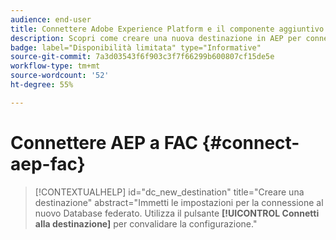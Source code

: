 ```yaml
---
audience: end-user
title: Connettere Adobe Experience Platform e il componente aggiuntivo Federated Audience Composition di Adobe
description: Scopri come creare una nuova destinazione in AEP per connettersi a FAC
badge: label="Disponibilità limitata" type="Informative"
source-git-commit: 7a3d03543f6f903c3f7f66299b600807cf15de5e
workflow-type: tm+mt
source-wordcount: '52'
ht-degree: 55%

---
```


# Connettere AEP a FAC {#connect-aep-fac}


>[!CONTEXTUALHELP]
>id="dc_new_destination"
>title="Creare una destinazione"
>abstract="Immetti le impostazioni per la connessione al nuovo Database federato. Utilizza il pulsante **[!UICONTROL Connetti alla destinazione]** per convalidare la configurazione."


